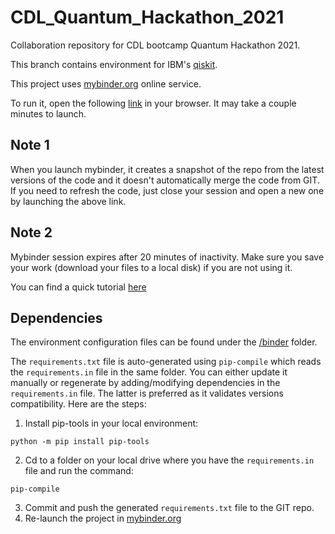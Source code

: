 # CDL_Quantum_Hackathon_2021
Collaboration repository for CDL bootcamp Quantum Hackathon 2021.

This branch contains environment for IBM's [qiskit](https://qiskit.org/).

This project uses [mybinder.org](https://mybinder.readthedocs.io/en/latest/introduction.html) online service.

To run it, open the following [link](https://mybinder.org/v2/gh/olegxtend/CDL_Quantum_Hackathon_2021/ibmq) in your browser. It may take a couple minutes to launch.

## Note 1
When you launch mybinder, it creates a snapshot of the repo from the latest versions of the code and it doesn't automatically merge the code from GIT. If you need to refresh the code, just close your session and open a new one by launching the above link.

## Note 2
Mybinder session expires after 20 minutes of inactivity. Make sure you save your work (download your files to a local disk) if you are not using it.  

You can find a quick tutorial [here](https://the-turing-way.netlify.app/reproducible-research/renv/renv-binder.html)

## Dependencies

The environment configuration files can be found under the [/binder](./binder) folder.

The ```requirements.txt``` file is auto-generated using ```pip-compile``` which reads the ```requirements.in``` file in the same folder. You can either update it manually or regenerate by adding/modifying dependencies in the ```requirements.in``` file. The latter is preferred as it validates versions compatibility. Here are the steps:

1. Install pip-tools in your local environment:
```
python -m pip install pip-tools
```
2. Cd to a folder on your local drive where you have the ```requirements.in``` file and run the command:
```
pip-compile
```
3. Commit and push the generated ```requirements.txt``` file to the GIT repo.
4. Re-launch the project in [mybinder.org](https://mybinder.org/v2/gh/olegxtend/CDL_Quantum_Hackathon_2021/ibmq)
